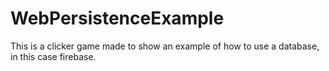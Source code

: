 # WebPersistenceExample

This is a clicker game made to show an example of how to use a database, in this case firebase.
